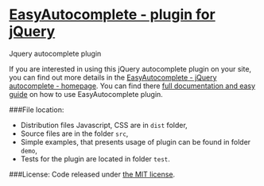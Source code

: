 # <a href='http://easyautocomplete.com' >EasyAutocomplete - plugin for jQuery</a>
Jquery autocomplete plugin



 If you are interested in using this jQuery autocomplete plugin on your site, you can find out more details in the
<a href="http://easyautocomplete.com/">EasyAutocomplete - jQuery autocomplete - homepage</a>. You can find there <a href='http://easyautocomplete.com/guide' >full documentation and easy guide</a> on how to use EasyAutocomplete plugin.

###File location:
* Distribution files Javascript, CSS are in `dist` folder,
* Source files are in the folder `src`,
* Simple examples, that presents usage of plugin can be found in folder `demo`,
* Tests for the plugin are located in folder `test`.


###License:
Code released under <a href='http://github.com/pawelczak/EasyAutocomplete/blob/master/LICENSE.txt' >the MIT license</a>.
